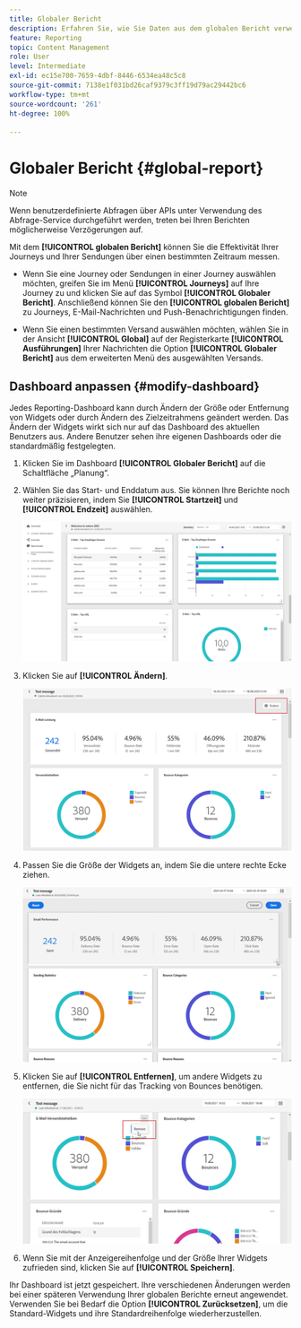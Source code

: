 ```yaml
---
title: Globaler Bericht
description: Erfahren Sie, wie Sie Daten aus dem globalen Bericht verwenden
feature: Reporting
topic: Content Management
role: User
level: Intermediate
exl-id: ec15e700-7659-4dbf-8446-6534ea48c5c8
source-git-commit: 7138e1f031bd26caf9379c3ff19d79ac29442bc6
workflow-type: tm+mt
source-wordcount: '261'
ht-degree: 100%

---
```


# Globaler Bericht {#global-report}

>[!NOTE]
>
> Wenn benutzerdefinierte Abfragen über APIs unter Verwendung des Abfrage-Service durchgeführt werden, treten bei Ihren Berichten möglicherweise Verzögerungen auf.

Mit dem **[!UICONTROL globalen Bericht]** können Sie die Effektivität Ihrer Journeys und Ihrer Sendungen über einen bestimmten Zeitraum messen.

* Wenn Sie eine Journey oder Sendungen in einer Journey auswählen möchten, greifen Sie im Menü **[!UICONTROL Journeys]** auf Ihre Journey zu und klicken Sie auf das Symbol **[!UICONTROL Globaler Bericht]**. Anschließend können Sie den **[!UICONTROL globalen Bericht]** zu Journeys, E-Mail-Nachrichten und Push-Benachrichtigungen finden.

* Wenn Sie einen bestimmten Versand auswählen möchten, wählen Sie in der Ansicht **[!UICONTROL Global]** auf der Registerkarte **[!UICONTROL Ausführungen]** Ihrer Nachrichten die Option **[!UICONTROL Globaler Bericht]** aus dem erweiterten Menü des ausgewählten Versands.

## Dashboard anpassen {#modify-dashboard}

Jedes Reporting-Dashboard kann durch Ändern der Größe oder Entfernung von Widgets oder durch Ändern des Zielzeitrahmens geändert werden. Das Ändern der Widgets wirkt sich nur auf das Dashboard des aktuellen Benutzers aus. Andere Benutzer sehen ihre eigenen Dashboards oder die standardmäßig festgelegten.

1. Klicken Sie im Dashboard **[!UICONTROL Globaler Bericht]** auf die Schaltfläche „Planung“.

1. Wählen Sie das Start- und Enddatum aus. Sie können Ihre Berichte noch weiter präzisieren, indem Sie **[!UICONTROL Startzeit]** und **[!UICONTROL Endzeit]** auswählen.

   ![](../assets/global_report_6.png)

1. Klicken Sie auf **[!UICONTROL Ändern]**.

   ![](../assets/global_report_8.png)

1. Passen Sie die Größe der Widgets an, indem Sie die untere rechte Ecke ziehen.

   ![](../assets/global_report_9.png)

1. Klicken Sie auf **[!UICONTROL Entfernen]**, um andere Widgets zu entfernen, die Sie nicht für das Tracking von Bounces benötigen.

   ![](../assets/global_report_10.png)

1. Wenn Sie mit der Anzeigereihenfolge und der Größe Ihrer Widgets zufrieden sind, klicken Sie auf **[!UICONTROL Speichern]**.

Ihr Dashboard ist jetzt gespeichert. Ihre verschiedenen Änderungen werden bei einer späteren Verwendung Ihrer globalen Berichte erneut angewendet. Verwenden Sie bei Bedarf die Option **[!UICONTROL Zurücksetzen]**, um die Standard-Widgets und ihre Standardreihenfolge wiederherzustellen.
